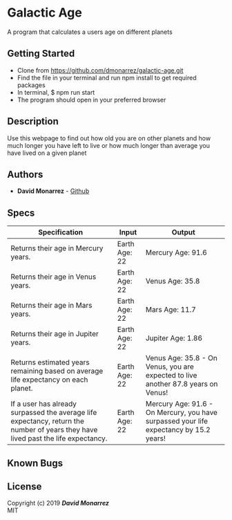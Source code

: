 # Galactic Age

A program that calculates a users age on different planets

## Getting Started

* Clone from https://github.com/dmonarrez/galactic-age.git
* Find the file in your terminal and run npm install to get required packages
* In terminal, $ npm run start
* The program should open in your preferred browser

## Description

Use this webpage to find out how old you are on other planets and how much longer you have left to live or how much longer than average you have lived on a given planet

## Authors

* **David Monarrez** - [Github](https://github.com/dmonarrez)

## Specs

Specification | Input | Output
------------- | ----- | ------
Returns their age in Mercury years. | Earth Age: 22 | Mercury Age: 91.6
Returns their age in Venus years. | Earth Age: 22 | Venus Age: 35.8
Returns their age in Mars years. | Earth Age: 22 | Mars Age: 11.7
Returns their age in Jupiter years. | Earth Age: 22 | Jupiter Age: 1.86
Returns estimated years remaining based on average life expectancy on each planet. | Earth Age: 22 | Venus Age: 35.8 - On Venus, you are expected to live another 87.8 years on Venus!
If a user has already surpassed the average life expectancy, return the number of years they have lived past the life expectancy. | Earth Age: 22 | Mercury Age: 91.6 - On Mercury, you have surpassed your life expectancy by 15.2 years!

## Known Bugs

## License

Copyright (c) 2019 **_David Monarrez_**
<br>
MIT
